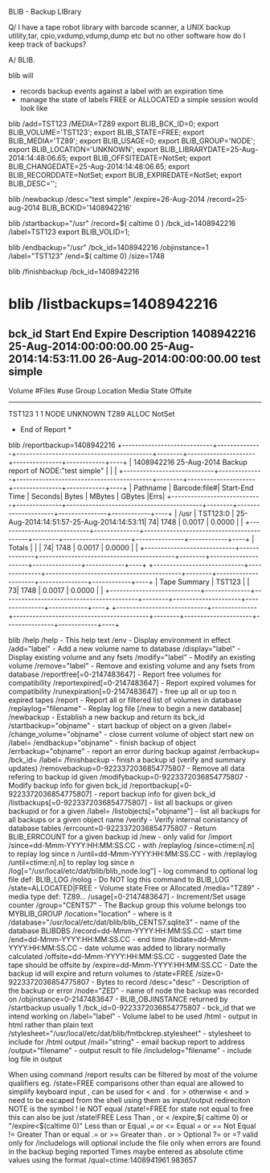 BLIB - Backup LIBrary

Q/ I have a tape robot library with barcode scanner, a UNIX backup utility,tar,
cpio,vxdump,vdump,dump etc but no other software how do I keep track of backups?

A/ BLIB.

blib will
 *  records backup events against a label with an expiration time
 *  manage the state of labels FREE or ALLOCATED
a simple session would look like

blib /add=TST123 /MEDIA=TZ89
export BLIB_BCK_ID=0;
export BLIB_VOLUME='TST123';
export BLIB_STATE=FREE;
export BLIB_MEDIA='TZ89';
export BLIB_USAGE=0;
export BLIB_GROUP='NODE';
export BLIB_LOCATION='UNKNOWN';
export BLIB_LIBRARYDATE=25-Aug-2014:14:48:06.65;
export BLIB_OFFSITEDATE=NotSet;
export BLIB_CHANGEDATE=25-Aug-2014:14:48:06.65;
export BLIB_RECORDDATE=NotSet;
export BLIB_EXPIREDATE=NotSet;
export BLIB_DESC='';

blib /newbackup /desc="test simple" /expire=26-Aug-2014 /record=25-aug-2014
BLIB_BCKID='1408942216'

blib /startbackup="/usr" /record=$( caltime 0 ) /bck_id=1408942216 /label=TST123
export BLIB_VOLID=1;

blib /endbackup="/usr" /bck_id=1408942216 /objinstance=1 /label="TST123" /end=$( caltime 0)  /size=1748

blib /finishbackup /bck_id=1408942216

blib /listbackups=1408942216
====================================================================================
bck_id         Start                     End                      Expire                   Description
1408942216     25-Aug-2014:00:00:00.00   25-Aug-2014:14:53:11.00  26-Aug-2014:00:00:00.00  test simple
-------------------------------------------------------------------------------
Volume    #Files  #use  Group     Location   Media     State            Offsite
--------- ------ ------ --------- ---------- --------- -----  -----------------
TST123         1      1 NODE      UNKNOWN    TZ89      ALLOC NotSet
* End of Report *

blib /reportbackup=1408942216
+----------------------------+--------------+------------------------------------------+--------+---------------------+---------------+------------+----+
| 1408942216 25-Aug-2014 Backup report of NODE:"test simple"                                                                                             |
|                                                                                                                                                       |
+----------------------------+--------------+------------------------------------------+--------+---------------------+---------------+------------+----+
| Pathname                   | Barcode:file#| Start-End Time                           | Seconds|               Bytes |        MBytes |     GBytes |Errs|
+----------------------------+--------------+------------------------------------------+--------+---------------------+---------------+------------+----+
| /usr                       | TST123:0     | 25-Aug-2014:14:51:57-25-Aug-2014:14:53:11|      74|                1748 |        0.0017 |     0.0000 |    |
+----------------------------+--------------+------------------------------------------+--------+---------------------+---------------+------------+----+
| Totals                     |              |                                          |      74|                1748 |        0.0017 |     0.0000 |    |
+----------------------------+--------------+------------------------------------------+--------+---------------------+---------------+------------+----+
+----------------------------+--------------+------------------------------------------+--------+---------------------+---------------+------------+----+
| Tape Summary               | TST123       |                                          |      73|                1748 |        0.0017 |     0.0000 |    |
+----------------------------+--------------+------------------------------------------+--------+---------------------+---------------+------------+----+
+----------------------------+--------------+------------------------------------------+--------+---------------------+---------------+------------+----+


blib /help
/help          - This help text
/env           - Display environment in effect
/add="label"           - Add a new volume name to database
/display="label"               - Display existing volume and any fsets
/modify="label"                - Modify an existing volume
/remove="label"                - Remove and existing volume and any fsets from database
/reportfree[=0-2147483647]             - Report free volumes for compatibility
/reportexpired[=0-2147483647]          - Report expired volumes for compatibility
/runexpiration[=0-2147483647]          - free up all or up too n expired tapes
/report                - Report all or filtered list of volumes in database
/replaylog="filename"          - Replay log file [/new to begin a new database]
/newbackup             - Establish a new backup and return its bck_id
/startbackup="objname"         - start backup of object on a given /label=
/change_volume="objname"               - close current volume of object start new on /label=
/endbackup="objname"           - finish backup of object
/errbackup="objname"           - report an error during backup against /errbackup= /bck_id= /label=
/finishbackup          - finish a backup id (verify and summary updates)
/removebackup=0-9223372036854775807            - Remove all data refering to backup id given
/modifybackup=0-9223372036854775807            - Modify backup info for given bck_id
/reportbackup[=0-9223372036854775807]          - report backup info for given bck_id
/listbackups[=0-9223372036854775807]           - list all backups or given backupid or for a given /label=
/listobjects[="objname"]               - list all backups for all backups or a given object name
/verify                - Verify internal conistancy of database tables
/errcount=0-9223372036854775807                - Return BLIB_ERRCOUNT for a given backup id
/new           - only valid for /import
/since=dd-Mmm-YYYY:HH:MM:SS.CC         - with /replaylog /since=ctime:n[.n] to replay log since n
/until=dd-Mmm-YYYY:HH:MM:SS.CC         - with /replaylog /until=ctime:n[.n] to replay log since n
/log[="/usr/local/etc/dat/blib/blib_node.log"]               - log command to optional log file def: BLIB_LOG
/nolog         - Do NOT log this command to BLIB_LOG
/state=ALLOCATED|FREE          - Volume state Free or Allocated
/media="TZ89"          - media type def: TZ89...
/usage[=0-2147483647]          - Increment/Set usage counter
/group="CENTS7"                - The Backup group this volume belongs too MYBLIB_GROUP
/location="location"           - where is it
/database="/usr/local/etc/dat/blib/blib_CENTS7.sqlite3"                - name of the database BLIBDBS
/record=dd-Mmm-YYYY:HH:MM:SS.CC                - start time
/end=dd-Mmm-YYYY:HH:MM:SS.CC           - end time
/libdate=dd-Mmm-YYYY:HH:MM:SS.CC               - date volume was added to library normally calculated
/offsite=dd-Mmm-YYYY:HH:MM:SS.CC               - suggested Date the tape should be offsite by
/expire=dd-Mmm-YYYY:HH:MM:SS.CC                - Date the backup id will expire and return volumes to /state=FREE
/size=0-9223372036854775807            - Bytes to record
/desc="desc"           - Description of the backup or error
/node="ZED"            - name of node the backup was recorded on
/objinstance=0-2147483647              - BLIB_OBJINSTANCE returned by /startbackup usually 1
/bck_id=0-9223372036854775807          - bck_id that we intend working on
/label="label"         - Volume label to be used
/html          - output in html rather than plain text
/stylesheet="/usr/local/etc/dat/blib/fmtbckrep.stylesheet"             - stylesheet to include for /html output
/mail="string"         - email backup report to address
/output="filename"             - output result to file
/includelog="filename"         - include log file in output


When using command /report results can be filtered by most of the volume qualifiers eg. /state=FREE
comparisons other than equal are allowed to simplify keyboard input , can be used for < and . for >
otherwise < and > need to be escaped from the shell using them as input/output redireciton
NOTE is the symbol !  ie NOT equal  /state!=FREE for state not equal to free this can also be just /state!FREE
Less Than   ,  or <   /expire,$( caltime 0)  or "/expire<$(caltime 0)"
Less than or Equal  ,= or <=
Equal  = or ==
Not Equal  !=
Greater Than or equal .= or >=
Greater than . or >
Optional ?= or =? valid only for /includelogs will optional include the file only when errors are found
in the backup beging reported
Times maybe entered as absolute ctime values using the format /qual=ctime:1408941961.983657
